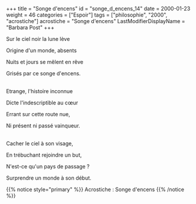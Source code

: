 +++
title = "Songe d'encens"
id = "songe_d_encens_14"
date = 2000-01-23
weight = 46
categories = ["Espoir"]
tags = ["philosophie", "2000", "acrostiche"]
acrostiche = "Songe d'encens"
LastModifierDisplayName = "Barbara Post"
+++

Sur le ciel noir la lune lève

Origine d'un monde, absents

Nuits et jours se mêlent en rêve

Grisés par ce songe d'encens.

 \
Etrange, l'histoire inconnue

Dicte l'indescriptible au cœur

Errant sur cette route nue,

Ni présent ni passé vainqueur.

 \
Cacher le ciel à son visage,

En trébuchant rejoindre un but,

N'est-ce qu'un pays de passage ?

Surprendre un monde à son début.

{{% notice style="primary" %}}
Acrostiche : Songe d'encens
{{% /notice %}}
